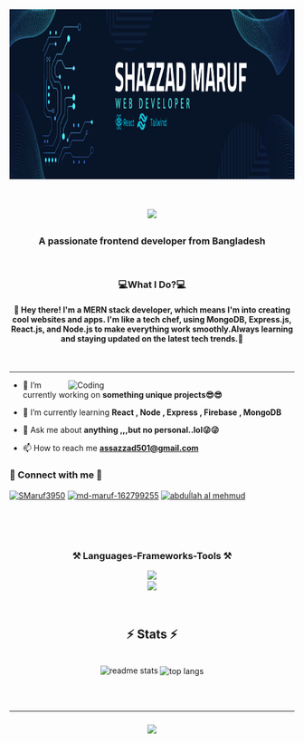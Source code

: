 <img src="https://github.com/Shazzad501/Shazzad501/blob/main/overviewimg.png" alt="logo" height="300">

<h1 align="center">
    <img src="https://readme-typing-svg.herokuapp.com/?font=Righteous&size=35&center=true&vCenter=true&width=500&height=70&duration=4000&lines=Hi+There!+👋;+I'm+Shazzad_Maruf!;" />
</h1>
<h3 align="center" >A passionate frontend developer from Bangladesh</h3>
<br/>
<div align="center">
     <h3 align="center">💻What I Do?💻</h3>
<h4 align="center">
 🚀 Hey there! I'm a MERN stack developer, which means I'm into creating cool websites and apps. I'm like a tech chef, using MongoDB, Express.js, React.js, and Node.js to make everything work smoothly.Always learning and staying updated on the latest tech trends.🚀
</h4>
</div>

<br/>
<hr/>

<img align="right" alt="Coding" width="400" src="https://media.licdn.com/dms/image/C5612AQHiTrnCOeJL8A/article-cover_image-shrink_720_1280/0/1628287501471?e=2147483647&v=beta&t=VV-s2SLRSBjhmBU3swkn3Y2x3Y_h8Qme5PqSC0GQBzQ">



- 🔭 I’m currently working on **something unique projects😎😎**

- 🌱 I’m currently learning **React , Node , Express , Firebase , MongoDB**

- 💬 Ask me about **anything ,,,but no personal..lol😜😜**

- 📫 How to reach me **assazzad501@gmail.com**

<h3 align="left">📱 Connect with me 📱</h3>
<p align="left">
<a href="https://x.com/SMaruf3950" target="blank"><img align="center" src="https://raw.githubusercontent.com/rahuldkjain/github-profile-readme-generator/master/src/images/icons/Social/twitter.svg" alt="SMaruf3950" height="30" width="40" /></a>
<a href="https://www.linkedin.com/in/md-maruf-162799255/" target="blank"><img align="center" src="https://raw.githubusercontent.com/rahuldkjain/github-profile-readme-generator/master/src/images/icons/Social/linked-in-alt.svg" alt="md-maruf-162799255" height="30" width="40" /></a>
<!-- <a href="https://stackoverflow.com/users/abduĺlah al mehmud" target="blank"><img align="center" src="https://raw.githubusercontent.com/rahuldkjain/github-profile-readme-generator/master/src/images/icons/Social/stack-overflow.svg" alt="abduĺlah al mehmud" height="30" width="40" /></a> -->
<a href="https://www.facebook.com/profile.php?id=100033528620333" target="blank"><img align="center" src="https://raw.githubusercontent.com/rahuldkjain/github-profile-readme-generator/master/src/images/icons/Social/facebook.svg" alt="abduĺlah al mehmud" height="30" width="40" /></a>
<!-- <a href="https://instagram.com/abduĺlah al mehmud" target="blank"><img align="center" src="https://raw.githubusercontent.com/rahuldkjain/github-profile-readme-generator/master/src/images/icons/Social/instagram.svg" alt="abduĺlah al mehmud" height="30" width="40" /></a> -->
</p>
<br/>
<br/>
<br/>
 <h3 align="center">⚒️ Languages-Frameworks-Tools ⚒️</h3>
<p align="center"> 
    <img src="https://skillicons.dev/icons?i=nodejs,github,javascript,react,express,firebase,mongodb,vscode,c&theme=dark" />  <br/>
     <img  src="https://skillicons.dev/icons?i=html,css,bootstrap,tailwind,git&theme=dark" />
    
</p>

 <br/>

<h2 align="center">⚡ Stats ⚡</h2>
<br>

<div align=center>
<!--   <img width=390 src="https://streak-stats.demolab.com/?user=Shazzad501&theme=dark&count_private=true&theme=react&border_radius=10" alt="streak stats"/> -->
  <img width=390 src="https://nirzak-streak-stats.vercel.app/?user=Shazzad501&count_private=true&show_icons=true&theme=react&rank_icon=github&border_radius=10" alt="readme stats" />
  
  <img width=325 align="center" src="https://github-readme-stats-salesp07.vercel.app/api/top-langs/?username=Shazzad501&hide=HTML&langs_count=8&layout=compact&theme=react&border_radius=10&size_weight=0.5&count_weight=0.5&exclude_repo=github-readme-stats" alt="top langs" />
</div>


<br/><br/>
<hr/>

<h3 align="center">
    <img src="https://readme-typing-svg.herokuapp.com/?font=Righteous&size=25&center=true&vCenter=true&width=500&height=70&duration=4000&lines=Thanks+for+visiting!+✌️;+Shoot+me+a+message+on+Linkedin!;I'm+always+down+to+collab+:)">
</h3>

<br/>
